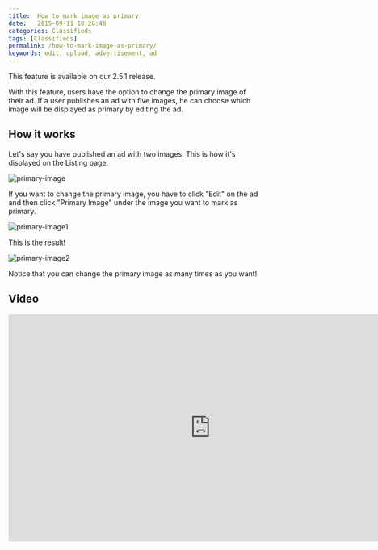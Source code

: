 ```yaml
---
title:  How to mark image as primary
date:   2015-09-11 10:26:48
categories: Classifieds
tags: [Classifieds]
permalink: /how-to-mark-image-as-primary/
keywords: edit, upload, advertisement, ad
---
```

<div class="alert alert-warning">
<strong><i class="glyphicon glyphicon-warning-sign"></i> </strong> This feature is available on our 2.5.1 release.
</div>

With this feature, users have the option to change the primary image of their ad. If a user publishes an ad with five images, he can choose which image will be displayed as primary by editing the ad.

## How it works

Let's say you have published an ad with two images. This is how it's displayed on the Listing page:

![primary-image](//docs.yclas.com/images/primary-image.png)

If you want to change the primary image, you have to click "Edit" on the ad and then click "Primary Image" under the image you want to mark as primary.

![primary-image1](//docs.yclas.com/images/primary-image1.png)

This is the result!

![primary-image2](//docs.yclas.com/images/primary-image2.png)


Notice that you can change the primary image as many times as you want!

## Video

<iframe width="800" height="450" src="https://www.youtube.com/embed/uLZAZptiCGY" frameborder="0" allowfullscreen></iframe>
